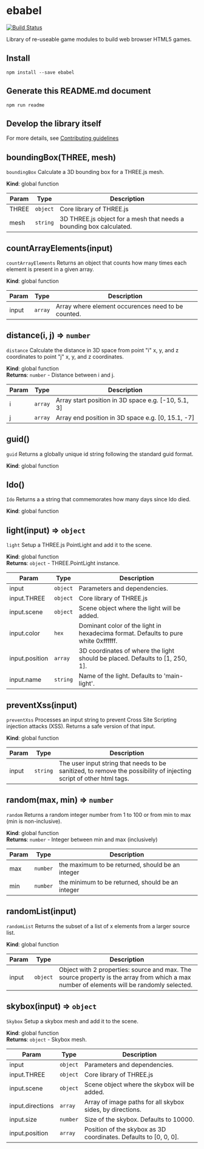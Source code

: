 # ebabel
[![Build Status](https://travis-ci.org/ebabel-eu/ebabel.svg?branch=master)](https://travis-ci.org/ebabel-eu/ebabel)

Library of re-useable game modules to build web browser HTML5 games.

## Install
```
npm install --save ebabel
```

## Generate this README.md document
```
npm run readme
```

## Develop the library itself
For more details, see [Contributing guidelines](CONTRIBUTING.md)



<a name="boundingBox"></a>

## boundingBox(THREE, mesh)
`boundingBox`Calculate a 3D bounding box for a THREE.js mesh.

**Kind**: global function  

| Param | Type | Description |
| --- | --- | --- |
| THREE | <code>object</code> | Core library of THREE.js |
| mesh | <code>string</code> | 3D THREE.js object for a mesh that needs a bounding box calculated. |



<a name="countArrayElements"></a>

## countArrayElements(input)
`countArrayElements`Returns an object that counts how many times each element is present in a given array.

**Kind**: global function  

| Param | Type | Description |
| --- | --- | --- |
| input | <code>array</code> | Array where element occurences need to be counted. |



<a name="distance"></a>

## distance(i, j) ⇒ <code>number</code>
`distance`Calculate the distance in 3D space from point "i" x, y, and z coordinates to point "j" x, y, and z coordinates.

**Kind**: global function  
**Returns**: <code>number</code> - Distance between i and j.  

| Param | Type | Description |
| --- | --- | --- |
| i | <code>array</code> | Array start position in 3D space e.g. [-10, 5.1, 3] |
| j | <code>array</code> | Array end position in 3D space e.g. [0, 15.1, -7] |



<a name="guid"></a>

## guid()
`guid`Returns a globally unique id string following the standard guid format.

**Kind**: global function  


<a name="Ido"></a>

## Ido()
`Ido`Returns a a string that commemorates how many days since Ido died.

**Kind**: global function  


<a name="light"></a>

## light(input) ⇒ <code>object</code>
`light`Setup a THREE.js PointLight and add it to the scene.

**Kind**: global function  
**Returns**: <code>object</code> - THREE.PointLight instance.  

| Param | Type | Description |
| --- | --- | --- |
| input | <code>object</code> | Parameters and dependencies. |
| input.THREE | <code>object</code> | Core library of THREE.js |
| input.scene | <code>object</code> | Scene object where the light will be added. |
| input.color | <code>hex</code> | Dominant color of the light in hexadecima format. Defaults to pure white 0xffffff. |
| input.position | <code>array</code> | 3D coordinates of where the light should be placed. Defaults to [1, 250, 1]. |
| input.name | <code>string</code> | Name of the light. Defaults to 'main-light'. |



<a name="preventXss"></a>

## preventXss(input)
`preventXss`Processes an input string to prevent Cross Site Scripting injection attacks (XSS). Returns a safe version of that input.

**Kind**: global function  

| Param | Type | Description |
| --- | --- | --- |
| input | <code>string</code> | The user input string that needs to be sanitized, to remove the possibility of injecting script of other html tags. |



<a name="random"></a>

## random(max, min) ⇒ <code>number</code>
`random`Returns a random integer number from 1 to 100 or from min to max (min is non-inclusive).

**Kind**: global function  
**Returns**: <code>number</code> - Integer between min and max (inclusively)  

| Param | Type | Description |
| --- | --- | --- |
| max | <code>number</code> | the maximum to be returned, should be an integer |
| min | <code>number</code> | the minimum to be returned, should be an integer |



<a name="randomList"></a>

## randomList(input)
`randomList`Returns the subset of a list of x elements from a larger source list.

**Kind**: global function  

| Param | Type | Description |
| --- | --- | --- |
| input | <code>object</code> | Object with 2 properties: source and max. The source property is the array from which a max number of elements will be randomly selected. |



<a name="skybox"></a>

## skybox(input) ⇒ <code>object</code>
`Skybox`Setup a skybox mesh and add it to the scene.

**Kind**: global function  
**Returns**: <code>object</code> - Skybox mesh.  

| Param | Type | Description |
| --- | --- | --- |
| input | <code>object</code> | Parameters and dependencies. |
| input.THREE | <code>object</code> | Core library of THREE.js |
| input.scene | <code>object</code> | Scene object where the skybox will be added. |
| input.directions | <code>array</code> | Array of image paths for all skybox sides, by directions. |
| input.size | <code>number</code> | Size of the skybox. Defaults to 10000. |
| input.position | <code>array</code> | Position of the skybox as 3D coordinates. Defaults to [0, 0, 0]. |



